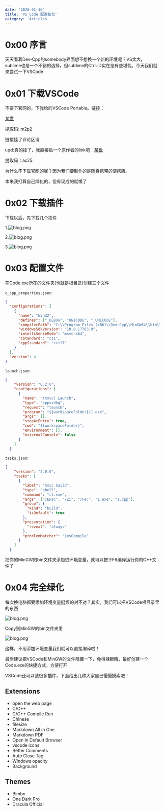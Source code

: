 ```yaml
---
date: '2020-01-16'
title: 'VS Code 配置指北'
category: 'Articles'
---
```


# 0x00 序言

天天看着Dev-Cpp的somebody界面想不想换一个新的环境呢？VS太大，sublime也是一个不错的选择，但sublime的Ctrl+D实在是有些堪忧。今天我们就来尝试一下VSCode

# 0x01 下载VSCode

不要下官网的，下我给的VSCode Portable。链接：

[某盘](https://pan.baidu.com/s/1TSlDZe84mlXqx58mrLCE-Q)

提取码: m2p2

链接挂了评论区请

upd:真的挂了，我直接贴一个原作者的link吧：[某盘](https://pan.baidu.com/s/1-c_53Yi3zw7I4ObYOhJ_iw)

提取码：ac25

为什么不下载官网的呢？因为我们要制作的是随身携带的便携版。

本来我打算自己绿化的，但有现成的就懒了

# 0x02 下载插件

下载以后，先下载几个插件

1.![blog.png](https://i.loli.net/2020/01/16/teHNPsOaKYBu8CJ.png)

2.![blog.png](https://i.loli.net/2020/01/16/s5dnF8L6EXrlCOK.png)

3.![blog.png](https://i.loli.net/2020/01/16/Az2gW9vkny1j35O.png)

# 0x03 配置文件

在Code.exe所在的文件夹(也就是根目录)创建三个文件

`c_cpp_properties.json`:

```json
{
  "configurations": [
    {
      "name": "Win32",
      "defines": ["_DEBUG", "UNICODE", "_UNICODE"],
      "compilerPath": "C:\\Program Files (x86)\\Dev-Cpp\\MinGW64\\bin\\g++.exe",
      "windowsSdkVersion": "10.0.17763.0",
      "intelliSenseMode": "msvc-x64",
      "cStandard": "c11",
      "cppStandard": "c++17"
    }
  ],
  "version": 4
}
```

`launch.json`:

```json
{
    "version": "0.2.0",
    "configurations": [
      {
        "name": "(msvc) Launch",
        "type": "cppvsdbg",
        "request": "launch",
        "program": "${workspaceFolder}/1.exe",
        "args": [],
        "stopAtEntry": true,
        "cwd": "${workspaceFolder}",
        "environment": [],
        "externalConsole": false
      }
    ]
  }
```

`tasks.json`:

```json
{
    "version": "2.0.0",
    "tasks": [
      {
        "label": "msvc build",
        "type": "shell",
        "command": "cl.exe",
        "args": ["/EHsc", "/Zi", "/Fe:", "1.exe", "1.cpp"],
        "group": {
          "kind": "build",
          "isDefault": true
        },
        "presentation": {
          "reveal": "always"
        },
        "problemMatcher": "$msCompile"
      }
    ]
  }
```

把你的MinGW的bin文件夹添加进环境变量，就可以按下F6编译运行你的C++文件了

# 0x04 完全绿化

每次换电脑都要添加环境变量挺烦的对不对？其实，我们可以把VSCode根目录里的东西

![blog.png](https://i.loli.net/2020/01/16/p3QmLVTfwy5God9.png)

Copy到MinGW的bin文件夹里

![blog.png](https://i.loli.net/2020/01/16/yiH8KtpxRBYJhlq.png)

这样，不用添加环境变量我们就可以直接编译啦！

最后建议把VSCode和MinGW的文件隐藏一下，免得辣眼睛，最好创建一个Code.exe的快捷方式，方便打开

VSCode还可以装很多插件，下面给出几种大家自己慢慢摸索吧！

## Extensions

- open the web page
- C/C++
- C/C++ Compile Run
- Chinese
- filesize
- Markdown All in One
- Markdown PDF
- Open In Default Browser
- vscode icons
- Better Comments
- Auto Close Tag
- Windows opacity
- Background

## Themes

- Bimbo
- One Dark Pro
- Dracula Official